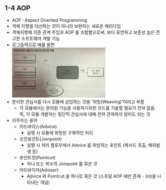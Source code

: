 ## 1-4 AOP

- AOP : Aspect Oriented Programming
- 객체 지향을 대신하는 것이 아니라 보완하는 새로운 패러다임
- 객체지향에 의존 관계 주입과 AOP 를 조합함으로써, 보다 유연하고 보존성 높은 견고한 소프트웨어 개발 가능
- 로그출력으로 예를 들면  
    ![AOP](AOP-screenshot.png)
- 분리한 관심사를 다시 모듈에 삽입하는 것을 '위빙(Weaving)'이라고 부름
    - 각 모듈에서는 분리된 기능을 사용하기위한 코드를 기술할 필요가 전혀 없음. 즉, 각 모듈 개발자는 횡단적 관심사에 대해 전혀 관여하지 않아도 되는 것
- 자주쓰는 용어
    - 어드바이스(Advice)
        - 실행 시 모듈에 위빙된 구체적인 처리
    - 조인포인트(Joinpoint)
        - 실행 시 처리 플로우에서 Advice 를 위빙하는 포인트 (메서드 호출, 예외발생 등)
    - 포인트컷(Pointcut)
        - 하나 또는 복수의 Joinpoint 를 묶은 것
    - 어드바이저(Advisor)
        - Advice 와 Pointcut 을 하나로 묶은 것 (스프링 AOP 에만 존재 - `관점`을 나타내는 개념)
